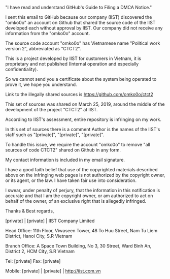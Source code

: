 "I have read and understand GitHub's Guide to Filing a DMCA Notice."

 

I sent this email to GitHub because our company (IIST) discovered the "omko0o" an account on Github that shared the source code of the IIST developed each without approval by IIST. Our company did not receive any information from the "omko0o" account.

 

The source code account "omko0o" has Vietnamese name "Political work version 2", abbreviated as "CTCT2".

 

This is a project developed by IIST for customers in Vietnam, it is proprietary and not published (Internal operation and especially confidentiality).

 

So we cannot send you a certificate about the system being operated to prove it, we hope you understand.

 

Link to the illegally shared sources is https://github.com/omko0o/ctct2

This set of sources was shared on March 25, 2019, around the middle of the development of the project "CTCT2" at IIST.

 

According to IIST's assessment, entire repository is infringing on my work.

 

In this set of sources there is a comment Author is the names of the IIST's staff such as "[private]", "[private]", "[private]".

To handle this issue, we require the account "omko0o" to remove "all sources of code CTCT2" shared on Github in any form.

 

My contact information is included in my email signature.

 

I have a good faith belief that use of the copyrighted materials described above on the infringing web pages is not authorized by the copyright owner, or its agent, or the law. I have taken fair use into consideration.

 

I swear, under penalty of perjury, that the information in this notification is accurate and that I am the copyright owner, or am authorized to act on behalf of the owner, of an exclusive right that is allegedly infringed.

 

Thanks & Best regards,



[private] | [private] | IIST Company Limited

Head Office: 11th Floor, Viwaseen Tower, 48 To Huu Street, Nam Tu Liem District, Hanoi City, S.R Vietnam

Branch Office: A Space Town Building, No 3, 30 Street, Ward Binh An, District 2, HCM City, S.R Vietnam

Tel: [private]     Fax: [private]

Mobile: [private] | [private] | http://iist.com.vn

